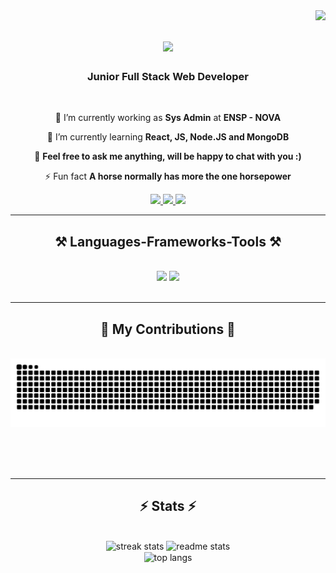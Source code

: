 <img align="right" src="https://visitor-badge.laobi.icu/badge?page_id=dimadrutsul.dimadrutsul" />

<h1 align="center">
    <img src="https://readme-typing-svg.herokuapp.com/?font=Righteous&size=35&center=true&vCenter=true&width=500&height=70&duration=4000&lines=Hello!+👋;+I'm+Dmytro+Drutsul!;" />
</h1>

<h3 align="center">Junior Full Stack Web Developer</h3>

<br/>

<div align="center">
 
 🔭 I’m currently working as **Sys Admin** at **ENSP - NOVA**
 
 🌱 I’m currently learning **React, JS, Node.JS and MongoDB**

💬 **Feel free to ask me anything, will be happy to chat with you :)**

⚡ Fun fact **A horse normally has more the one horsepower**

 </div>
 
<div align="center"> 
  <a href="mailto:drutsuldmytro@gmail.com">
    <img src="https://img.shields.io/badge/Gmail-333333?style=for-the-badge&logo=gmail&logoColor=red" />
  </a>
  <a href="https://www.linkedin.com/in/dmytro-drutsul-05a3b2217/" target="_blank">
    <img src="https://img.shields.io/badge/LinkedIn-0077B5?style=for-the-badge&logo=linkedin&logoColor=white" target="_blank" />
  </a>
  <a href="https://github.com/dimadrutsul" target="_blank">
     <img src="https://img.shields.io/badge/Portfolio-FF5722?style=for-the-badge&logo=todoist&logoColor=white" target="_blank" /> <!-- sqlite, safari, google-chrome are other good icon options -->
  </a>
</div>

 <hr/>
 
<h2 align="center">⚒️ Languages-Frameworks-Tools ⚒️</h2>
<br/>
<div align="center">
    <img src="https://skillicons.dev/icons?i=vscode,github,figma,git,nodejs" />
    <img src="https://skillicons.dev/icons?i=react,html,css,scss,javascript,typescript,mongodb" /><br>
</div>

<br/>
<hr/>

<div align="center">
  <h2>🐍 My Contributions 🐍</h2>
  <br>
  <img alt="snake eating my contributions" src="https://raw.githubusercontent.com/dimadrutsul/dimadrutsul/output/github-contribution-grid-snake.svg" />
  
  <br/><br/><br/>
</div>

<hr/>

<h2 align="center">⚡ Stats ⚡</h2>
<br>
<div align=center>
  <img width=390 src="https://github-readme-streak-stats-salesp07.vercel.app/?user=dimadrutsul&theme=react&border_radius=10" alt="streak stats"/>
  <img width=390 src="https://github-readme-stats-salesp07.vercel.app/api?username=dimadrutsul&show_icons=true&theme=react&rank_icon=github&border_radius=10" alt="readme stats" />
  <br/>
  <img width=325 align="center" src="https://github-readme-stats-salesp07.vercel.app/api/top-langs/?username=salesp07&hide=HTML&langs_count=8&layout=compact&theme=react&border_radius=10&size_weight=0.5&count_weight=0.5&exclude_repo=github-readme-stats" alt="top langs" />
</div>

<br/><br/>


